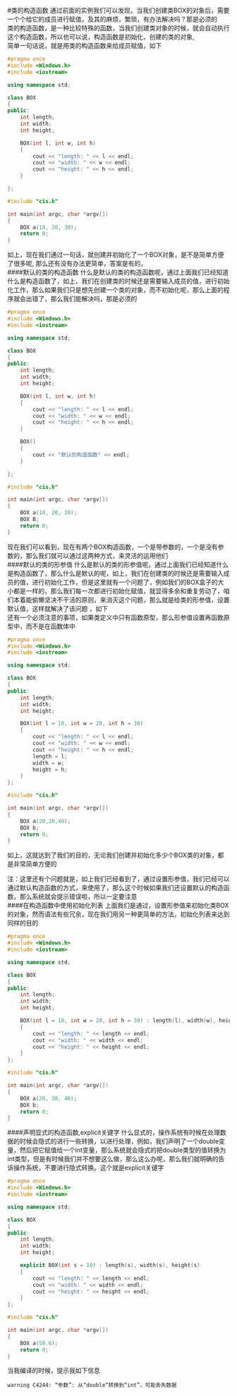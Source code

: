 #类的构造函数
通过前面的实例我们可以发现，当我们创建类BOX的对象后，需要一个个给它的成员进行赋值，及其的麻烦，繁琐，有办法解决吗？那是必须的          
类的构造函数，是一种比较特殊的函数，当我们创建类对象的时候，就会自动执行这个构造函数，所以也可以说，构造函数是初始化，创建的类的对象,               
简单一句话说，就是用类的构造函数来给成员赋值，如下              
```cpp
#pragma once
#include <Windows.h>
#include <iostream>

using namespace std;

class BOX
{
public:
	int length;
	int width;
	int height;

	BOX(int l, int w, int h)
	{
		cout << "length: " << l << endl;
		cout << "width: " << w << endl;
		cout << "height: " << h << endl;
	}

};
```
```cpp
#include "cis.h"

int main(int argc, char *argv[])
{
	BOX a(10, 20, 30);
	return 0;
}
```
如上，现在我们通过一句话，就创建并初始化了一个BOX对象，是不是简单方便了很多呢, 那么还有没有办法更简单，答案是有的，   
####默认的类的构造函数
什么是默认的类的构造函数呢，通过上面我们已经知道什么是构造函数了，如上，我们在创建类的时候还是需要输入成员的值，进行初始化工作，那么如果我们只是想先创建一个类的对象，而不初始化呢，那么上面的程序就会出错了，那么我们能解决吗，那是必须的        
```cpp
#pragma once
#include <Windows.h>
#include <iostream>

using namespace std;

class BOX
{
public:
	int length;
	int width;
	int height;

	BOX(int l, int w, int h)
	{
		cout << "length: " << l << endl;
		cout << "width: " << w << endl;
		cout << "height: " << h << endl;
	}

	BOX()
	{
		cout << "默认的构造函数" << endl;
	}

};
```
```cpp
#include "cis.h"

int main(int argc, char *argv[])
{
	BOX a(10, 20, 30);
	BOX B;
	return 0;
}
```
现在我们可以看到，现在有两个BOX构造函数，一个是带参数的，一个是没有参数的，那么我们就可以通过这两种方式，来灵活的运用他们      
####默认的类的形参值
什么是默认的类的形参值呢，通过上面我们已经知道什么是构造函数了，那么什么是默认的呢，如上，我们在创建类的时候还是需要输入成员的值，进行初始化工作，但是这里就有一个问题了，例如我们的BOX盒子的大小都是一样的，那么我们每一次都进行初始化赋值，就显得多余和重复劳动了，咱们本着能偷懒坚决不干活的原则，来消灭这个问题，那么就是给类的形参值，设置默认值，这样就解决了该问题 ，如下          
还有一个必须注意的事项，如果类定义中只有函数原型，那么形参值设置再函数原型中，而不是在函数体中    
```cpp
#pragma once
#include <Windows.h>
#include <iostream>

using namespace std;

class BOX
{
public:
	int length;
	int width;
	int height;

	BOX(int l = 10, int w = 20, int h = 30)
	{
		cout << "length: " << l << endl;
		cout << "width: " << w << endl;
		cout << "height: " << h << endl;
		length = l;
		width = w;
		height = h;
	}
};
```
```cpp
#include "cis.h"

int main(int argc, char *argv[])
{
	BOX a(20,30,40);
	BOX b;
	return 0;
}
```
如上，这就达到了我们的目的，无论我们创建并初始化多少个BOX类的对象，都是非常简单方便的         

注：这里还有个问题就是，如上我们已经看到了，通过设置形参值，我们已经可以通过默认构造函数的方式，来使用了，那么这个时候如果我们还设置默认的构造函数，那么系统就会提示错误啦，所以一定要注意               
####在构造函数中使用初始化列表
上面我们是通过，设置形参值来初始化类BOX的对象，然而语法有些冗余，现在我们用另一种更简单的方法，初始化列表来达到同样的目的        
```cpp
#pragma once
#include <Windows.h>
#include <iostream>

using namespace std;

class BOX
{
public:
	int length;
	int width;
	int height;

	BOX(int l = 10, int w = 20, int h = 30) : length(l), width(w), height(h)
	{
		cout << "length: " << length << endl;
		cout << "width: " << width << endl;
		cout << "height: " << height << endl;
	}
};
```
```cpp
#include "cis.h"

int main(int argc, char *argv[])
{
	BOX a(20, 30, 40);
	BOX b;
	return 0;
}
```
####声明显式的构造函数,explicit关键字
什么显式的，操作系统有时候在处理数据的时候会隐式的进行一些转换，以进行处理，例如，我们声明了一个double变量，然后把它赋值给一个int变量，那么系统就会隐式的把double类型的值转换为int类型，但是有时候我们并不想要这么做，那么这么办呢，那么我们就明确的告诉操作系统，不要进行隐式转换。这个就是explicit关键字          
```cpp
#pragma once
#include <Windows.h>
#include <iostream>

using namespace std;

class BOX
{
public:
	int length;
	int width;
	int height;

	explicit BOX(int s = 10) : length(s), width(s), height(s)
	{
		cout << "length: " << length << endl;
		cout << "width: " << width << endl;
		cout << "height: " << height << endl;
	}
};
```
```cpp
#include "cis.h"

int main(int argc, char *argv[])
{
	BOX a(50.6);
	return 0;
}
```
当我编译的时候，提示我如下信息 
```text
warning C4244: “参数”: 从“double”转换到“int”，可能丢失数据
```


